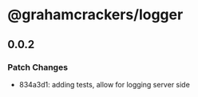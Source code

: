 # @grahamcrackers/logger

## 0.0.2

### Patch Changes

-   834a3d1: adding tests, allow for logging server side
